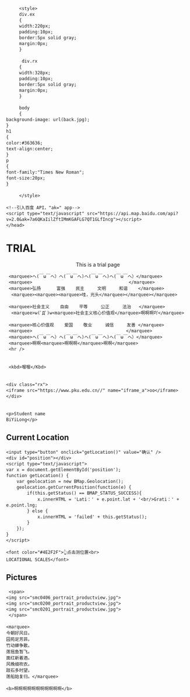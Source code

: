 <html>
    <head>
        <meta charset="utf-8">
        <title></title>
	   
	     <style>
	     div.ex
	     {
	     width:220px;
	     padding:10px;
	     border:5px solid gray;
	     margin:0px;
	     }
	     
	      div.rx
	     {
	     width:328px;
	     padding:10px;
	     border:5px solid gray;
	     margin:0px;
	     }
	     
	     body
	     {
	background-image: url(back.jpg);
	}
	h1
	{
	color:#363636;
	text-align:center;
	}
	p
	{
	font-family:"Times New Roman";
	font-size:20px;
	}

	     </style>
	
    <!--引入百度 API，"ak=" app-->
    <script type="text/javascript" src="https://api.map.baidu.com/api?v=2.0&ak=7a6QKaIilZftIMmKGAFLG7QT1GLfIncg"></script>
    </head>
       
<body>
    <h1>TRIAL</h1>
    <center>This is a trial page</center>
	
     <marquee>ヘ(￣ω￣ヘ）ヘ(￣ω￣ヘ)ヘ(￣ω￣ヘ)ヘ(￣ω￣ヘ）</marquee>
     <marquee>                                     </marquee>
     <marquee>弘扬      富强    民主     文明     和谐    </marquee>
      <marquee><marquee><marquee>哇，光头</marquee></marquee></marquee>
     
     <marquee>社会主义    自由    平等     公正     法治   </marquee>
      <marquee>w(ﾟДﾟ)w<marquee>社会主义核心价值观</marquee>啊啊啊吖</marquee>
     
     <marquee>核心价值观    爱国    敬业     诚信     友善 </marquee>
     <marquee>                                    </marquee>
     <marquee>ヘ(￣ω￣ヘ）ヘ(￣ω￣ヘ)ヘ(￣ω￣ヘ)ヘ(￣ω￣ヘ）</marquee>
     <marquee>啊啊<marquee>啊啊啊</marquee>啊啊</marquee>
     <hr />
     
     
     <kbd>喔喔</Kbd>
     
    
    <div class="rx">
    <iframe src="https://www.pku.edu.cn//" name="iframe_a">oo</iframe>
    </div>
    
   
    <p>Student name
    BiYiLong</p>
    
  <h2>Current Location</h2>
    
    
    <input type="button" onclick="getLocation()" value="确认" />
    <div id="position"></div>
    <script type="text/javascript">
    var x = document.getElementById('position');
    function getLocation() {
        var geolocation = new BMap.Geolocation();
        geolocation.getCurrentPosition(function(e) {
            if(this.getStatus() == BMAP_STATUS_SUCCESS){
                x.innerHTML = 'Lati：' + e.point.lat + '<br/>Grati：' + e.point.lng;
            } else {
                x.innerHTML = 'failed' + this.getStatus();
            }
        });
    }
    </script>
    
    <font color="#4E2F2F">👆点击测位置<br>
    LOCATIONAL SCALES</font>
    
   <h2>Pictures</h2>
   
     <span>
    <img src="smc0406_portrait_productview.jpg">
    <img src="smc0200_portrait_productview.jpg">
    <img src="smc0201_portrait_productview.jpg">
     </span>
    
    <marquee>
    今朝好风日。
    园苑足芳菲。
    竹动蝉争散。
    莲摇鱼暂飞。
    面红新着酒。
    风晚细吹衣。
    跂石多时望。
    莲船始复归。</marquee>
  
    <b>啊啊啊啊啊啊啊啊啊啊啊</b>
    
  
  
  </body>
  </html>
